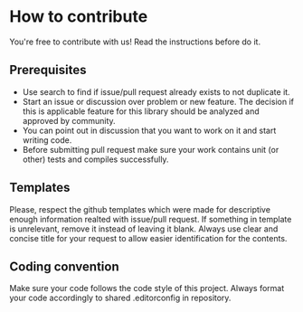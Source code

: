 # How to contribute

You're free to contribute with us! Read the instructions before do it.

## Prerequisites

- Use search to find if issue/pull request already exists to not duplicate it.
- Start an issue or discussion over problem or new feature. The decision if this is applicable feature for this library should be analyzed and approved by community.
- You can point out in discussion that you want to work on it and start writing code.
- Before submitting pull request make sure your work contains unit (or other) tests and compiles successfully.

## Templates

Please, respect the github templates which were made for descriptive enough information realted with issue/pull request. 
If something in template is unrelevant, remove it instead of leaving it blank.
Always use clear and concise title for your request to allow easier identification for the contents.

## Coding convention

Make sure your code follows the code style of this project. Always format your code accordingly to shared .editorconfig in repository.